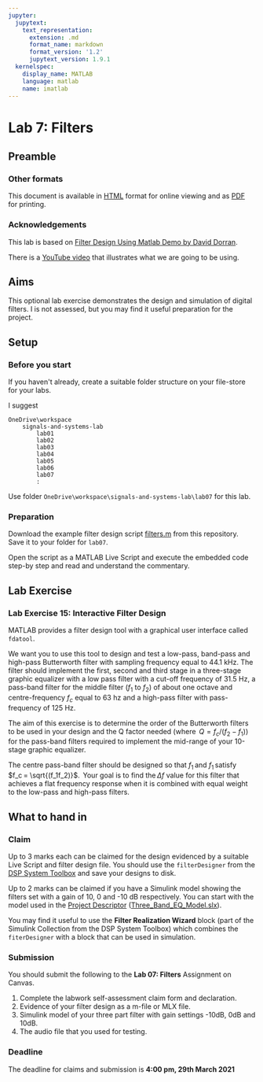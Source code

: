 ```yaml
---
jupyter:
  jupytext:
    text_representation:
      extension: .md
      format_name: markdown
      format_version: '1.2'
      jupytext_version: 1.9.1
  kernelspec:
    display_name: MATLAB
    language: matlab
    name: imatlab
---
```


# Lab 7: Filters


## Preamble

### Other formats

This document is available in [HTML](https://cpjobling.github.io/eg-247-textbook/labs/lab07/index) format for online viewing and as [PDF](https://cpjobling.github.io/eg-247-textbook/labs/lab07/lab07.pdf) for printing.

### Acknowledgements

This lab is based on [Filter Design Using Matlab Demo by David Dorran](https://dadorran.wordpress.com/2013/10/18/filter-design-using-matlab-demo/).

There is a [YouTube video](https://www.youtube.com/watch?v=vfH5r4cKukg&amp;list=PLJ8LTUMGG9U4vAGind2_Bh4TUfgg1y0F4&amp;feature=share&amp;index=2) that illustrates what we are going to be using.


## Aims

This optional lab exercise demonstrates the design and simulation of digital filters.
I is not assessed, but you may find it useful preparation for the project.


## Setup

### Before you start

If you haven't already, create a suitable folder structure on your file-store for your labs. 

I suggest

```
OneDrive\workspace
    signals-and-systems-lab
	    lab01
		lab02
		lab03
        lab04
        lab05
        lab06
        lab07
        :
```

Use folder `OneDrive\workspace\signals-and-systems-lab\lab07` for this lab.

### Preparation

Download the example filter design script [filters.m](https://cpjobling.github.io/eg-247-textbook/labs/lab07/filters.m) from this repository. Save it to your folder for `lab07`.

Open the script as a MATLAB Live Script and execute the embedded code step-by step and read and understand the commentary.


## Lab Exercise

### Lab Exercise 15: Interactive Filter Design

MATLAB provides a filter design tool with a graphical user interface called `fdatool`.

We want you to use this tool to design and test a low-pass, band-pass and high-pass Butterworth filter with sampling frequency equal to 44.1 kHz. The filter should implement the first, second and third stage in a three-stage graphic equalizer with a low pass filter with a cut-off frequency of 31.5 Hz, a pass-band filter for the middle filter ($f_1$  to $f_2$) of about one octave and centre-frequency $f_c$ equal to 63 hz and a high-pass filter with pass-frequency of 125 Hz.  

The aim of this exercise is to determine the order of the Butterworth filters to be used in your design and the Q factor needed (where  $Q = f_c / (f_2 - f_1)$) for the pass-band filters required to implement the mid-range of your 10-stage graphic equalizer.  

The centre pass-band filter should be designed so that $f_1$ and $f_1$ satisfy $f_c = \sqrt{(f_1f_2)}$.  Your goal is to find the $\Delta f$ value for this filter that achieves a flat frequency response when it is combined with equal weight to the low-pass and high-pass filters.  

## What to hand in

### Claim

Up to 3 marks each can be claimed for the design evidenced by a suitable Live Script and filter design file. You should use the `filterDesigner` from the [DSP System Toolbox](https://uk.mathworks.com/products/dsp-system.html?s_tid=srchtitle) and save your designs to disk.

Up to 2 marks can be claimed if you have a Simulink model showing the filters set with a gain of 10, 0 and -10 dB respectively. You can start with the model used in the [Project Descriptor](https://cpjobling.github.io/eg-247-textbook/labs/project/) ([Three_Band_EQ_Model.slx](https://cpjobling.github.io/eg-247-textbook/labs/project/Three_Band_EQ_Model.slx)). 

You may find it useful to use the **Filter Realization Wizard** block (part of the Simulink Collection from the DSP System Toolbox) which combines the `fiterDesigner` with a block that can be used in simulation.

### Submission

You should submit the following to the **Lab 07: Filters** Assignment on Canvas.

1. Complete the labwork self-assessment claim form and declaration.
1. Evidence of your filter design as a m-file or MLX file. 
1. Simulink model of your three part filter with gain settings -10dB, 0dB and 10dB.
1. The audio file that you used for testing.

### Deadline

The deadline for claims and submission is **4:00 pm, 29th March 2021**
